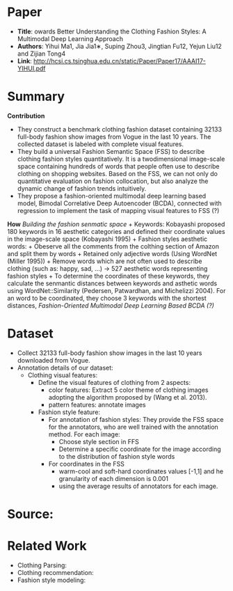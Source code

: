 # Paper

* **Title**: owards Better Understanding the Clothing Fashion Styles: A Multimodal Deep Learning Approach
* **Authors**: Yihui Ma1, Jia Jia1∗, Suping Zhou3, Jingtian Fu12, Yejun Liu12 and Zijian Tong4
* **Link**: http://hcsi.cs.tsinghua.edu.cn/static/Paper/Paper17/AAAI17-YIHUI.pdf

# Summary
**Contribution**
  * They construct a benchmark clothing fashion dataset containing 32133 full-body fashion show images from Vogue in the last 10 years. The collected dataset is labeled with complete visual features.
  * They build a universal Fashion Semantic Space (FSS) to describe clothing fashion styles quantitatively. It is a twodimensional image-scale space containing hundreds of words that people often use to describe clothing on shopping websites. Based on the FSS, we can not only do quantitative evaluation on fashion collocation, but also analyze the dynamic change of fashion trends intuitively.
  * They propose a fashion-oriented multimodal deep learning based model, Bimodal Correlative Deep Autoencoder (BCDA), connected with regression to implement the task of mapping visual features to FSS (?)

**How**
*Building the fashion senmatic space*
    + Keywords: Kobayashi proposed 180 keywords in 16 aesthetic categories and defined their coordinate values in the image-scale space (Kobayashi 1995)
    + Fashion styles aesthetic words:
      + Obeserve all the comments from the colthing section of Amazon and split them by words
      + Retained only adjective words (Using WordNet (Miller 1995))
      + Remove words which are not often used to describe clothing (such as: happy, sad, ...) -> 527 aesthetic words representing fashion styles
    + To determine the coordinates of these keywords, they calculate the senmantic distances between keywords and asthetic words using WordNet::Similarity (Pedersen, Patwardhan, and Michelizzi 2004). For an word to be coordinated, they choose 3 keywords with the shortest distances, 
*Fashion-Oriented Multimodal Deep Learning Based BCDA (?)*
   
      
# Dataset
 * Collect 32133 full-body fashion show images in the last 10 years downloaded from Vogue.
 * Annotation details of our dataset:
   * Clothing visual features:
     + Define the visual features of clothing from 2 aspects:
       - color features: Extract 5 color theme of clothing images adopting the algorithm proposed by (Wang et al. 2013).
       - pattern features: annotate images 
     + Fashion style feature: 
       * For annotation of fashion styles: They provide the FSS space for the annotators, who are well trained with the annotation method. For each image:
         - Choose style section in FFS 
         - Determine a specific coordinate for the image according to the distribution of fashion style words
       * For coordinates in the FSS
         - warm-cool and soft-hard coordinates values [-1,1] and he granularity of each dimension is 0.001
         - using the average results of annotators for each image.
 
# Source:


# Related Work
  * Clothing Parsing: 
  * Clothing recommendation:
  * Fashion style modeling:

 


